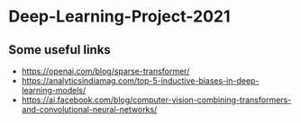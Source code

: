 # Deep-Learning-Project-2021

## Some useful links

* <https://openai.com/blog/sparse-transformer/>
* <https://analyticsindiamag.com/top-5-inductive-biases-in-deep-learning-models/>
* <https://ai.facebook.com/blog/computer-vision-combining-transformers-and-convolutional-neural-networks/>
